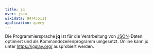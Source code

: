 ```yaml
---
title: jq
over: json
wikidata: Q47455111
application: query
---
```


Die Programmiersprache **jq** ist für die Verarbeitung von [JSON](../json)-Daten optimiert und als Kommandozeilenprogramm umgesetzt. Online kann jq unter <https://jqplay.org/> ausprobiert werden.

